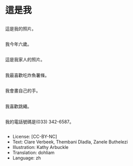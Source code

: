 # 這是我

##
這是我的照片。

##
我今年六歲。

##
這是我家人的照片。

##
我最喜歡吃炸魚薯條。

##
我會畫自己的手。

##
我喜歡跳繩。

##
我的電話號碼是(033) 342-6587。

##
* License: [CC-BY-NC]
* Text: Clare Verbeek, Thembani Dladla, Zanele Buthelezi
* Illustration: Kathy Arbuckle
* Translation: dohliam
* Language: zh
